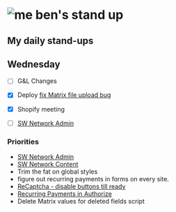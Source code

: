# ![me](https://avatars2.githubusercontent.com/u/5232044?s=50&v=4) ben's stand up

## My daily stand-ups

## Wednesday

- [ ] G&L Changes
- [X] Deploy [fix Matrix file upload bug](https://app.clickup.com/t/kmy6hj)
- [X] Shopify meeting
- [ ] [SW Network Admin](https://app.clickup.com/8537154/v/l/li/54890360?pr=12760709)


### Priorities 
    
- [SW Network Admin](https://app.clickup.com/8537154/v/l/li/54890360?pr=12760709)
- [SW Network Content](https://app.clickup.com/8537154/v/l/li/54892353?pr=12760709)
- Trim the fat on global styles
- figure out recurring payments in forms on every site.
- [ReCaptcha - disable buttons till ready](https://projects.madebyspeak.com/#/tasks/17598281)
- [Recurring Payments in Authorize](https://projects.madebyspeak.com/#/tasks/16411534)
- Delete Matrix values for deleted fields script
